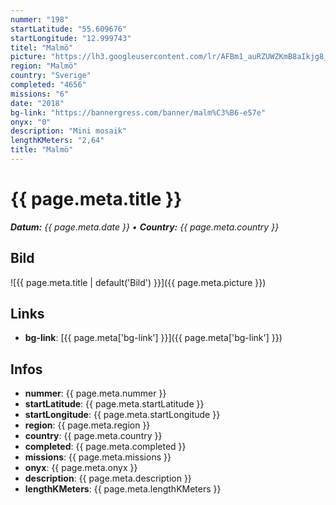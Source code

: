 ```yaml
---
nummer: "198"
startLatitude: "55.609676"
startLongitude: "12.999743"
titel: "Malmö"
picture: "https://lh3.googleusercontent.com/lr/AFBm1_auRZUWZKmB8aIkjg8_9fyW9gCkGcskPWBUI9cKO2PmCt_Mda128-E17NkTizUebRXwIPEd9u-5Q8jTKvuE8Er24w24ueroRErdVY5E2TPP4TfAP0z0HrK_xD7ZQOa4ljI47sSxvJ2wyuwy22ylWiNLFT5tcqESFipH3A56W-0jlYV6pITxpt9LbsmW4xjhBUOb-RE7x42tgMhkvMWFu2XEYXeRj3LK0BZHDlCANKgTLS02aY8Q2iLxoOtZIsjZgkg27-9EJBkY-DqYof8dBsDRFPbXKFPcbUB28Bvy1KZkwG847r1YCRPlW1fu5iiSqxc5LTSQ7Ng5i0vAoQm2v6BVRtDY_X6XUIY7-D51RTs7UpEevPlL3pvbyhMBCiDX_xAhLPa0ytNCuXrXI9TRPr6jS4lu1yC18MSDhJ3xwFs__6EX3tVCh6j2XHjiev8k8sNt7aZ2vTCNzFtC0dm0s1mn7mqxkvhrVwYwpPsBgG_TCzUx5OkKJGBNQ6x7Caa2SwebGIZLNWyLQxfele3lKTFOZSLYIwy9eZyPv510GlH8oXN3B-UrhmHR2_JjfmppGvrKqgp0xbYM2KoX7aNy_IP2-xLGvBretDMtIqynVmFQRgycYiRf9FnGJbJmooZko4eDaJdnNNB4Vi4iAwEmIEu5ipjIvhz_VRo2cyAjRcDgcCkdAEGet5G_kS2IiCAI9uyv32WhSudN5QSq-8iBTVHh5hS_H1HYxiFm-SaI4tWMrlgLjcFS5W-efyCTt2ngZwhLQ7jM_kWVgBqgqnSTC_debIwlYYdZCUY8i12J41LLkS-1O2eRCGuifjA32g9gJ0Ln8PD8el2IVtNPYvQBhgh2XU8fuFk"
region: "Malmö"
country: "Sverige"
completed: "4656"
missions: "6"
date: "2018"
bg-link: "https://bannergress.com/banner/malm%C3%B6-e57e"
onyx: "0"
description: "Mini mosaik"
lengthKMeters: "2,64"
title: "Malmö"
---
```


# {{ page.meta.title }}
_**Datum:** {{ page.meta.date }} • **Country:** {{ page.meta.country }}_

## Bild
![{{ page.meta.title | default('Bild') }}]({{ page.meta.picture }})

## Links
- **bg-link**: [{{ page.meta['bg-link'] }}]({{ page.meta['bg-link'] }})

## Infos
- **nummer**: {{ page.meta.nummer }}
- **startLatitude**: {{ page.meta.startLatitude }}
- **startLongitude**: {{ page.meta.startLongitude }}
- **region**: {{ page.meta.region }}
- **country**: {{ page.meta.country }}
- **completed**: {{ page.meta.completed }}
- **missions**: {{ page.meta.missions }}
- **onyx**: {{ page.meta.onyx }}
- **description**: {{ page.meta.description }}
- **lengthKMeters**: {{ page.meta.lengthKMeters }}

